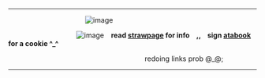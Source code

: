 *** 
  ⠀  ⠀  ⠀  ⠀  ⠀  ⠀  ⠀  ⠀  ⠀  ⠀  ⠀  ![image](https://i.ibb.co/d2RnRHX/IMG-1164.jpg)
   ⠀ ⠀ 

   ⠀ ⠀ ⠀ ⠀ ⠀ ⠀ ⠀ ⠀ ⠀ ⠀![image](https://wilardo.crd.co/assets/images/gallery02/e4f0ac29_original.gif?v=a9ab673e)⠀ **read [strawpage](https://lured.straw.page) for info ⠀,, ⠀sign [atabook](https://melomanie.atabook.org/) for a cookie ^_^**

⠀ ⠀ ⠀⠀ ⠀ ⠀ ⠀  ⠀ ⠀⠀ ⠀⠀ ⠀⠀ ⠀⠀ ⠀⠀ ⠀⠀ ⠀⠀redoing links prob @_@;
***
